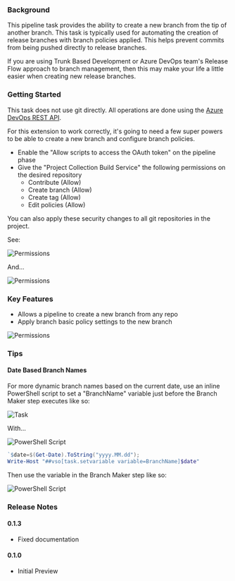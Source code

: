 ### Background

This pipeline task provides the ability to create a new branch from the tip of another branch. This task is typically used for automating the creation of release branches with branch policies applied. This helps prevent commits from being pushed directly to release branches.

If you are using Trunk Based Development or Azure DevOps team's Release Flow approach to branch management, then this may make your life a little easier when creating new release branches.

### Getting Started

This task does not use git directly. All operations are done using the [Azure DevOps REST API](https://docs.microsoft.com/en-us/rest/api/azure/devops/?view=azure-devops-rest-5.0 "Azure DevOps REST API").

For this extension to work correctly, it's going to need a few super powers to be able to create a new branch and configure branch policies.
- Enable the "Allow scripts to access the OAuth token" on the pipeline phase
- Give the "Project Collection Build Service" the following permissions on the desired repository
    - Contribute (Allow)
    - Create branch (Allow)
    - Create tag (Allow)
    - Edit policies (Allow)

You can also apply these security changes to all git repositories in the project.

See:

<img src="https://raw.githubusercontent.com/kerwinc/VSTSTasks/feature/BranchMaker/src/BranchMaker/images/branchMaker_OAuthUserPermissions_AllowOAuthToken.png" alt="Permissions" style=""/>

And...

<img src="https://raw.githubusercontent.com/kerwinc/VSTSTasks/feature/BranchMaker/src/BranchMaker/images/branchMaker_OAuthUserPermissions.png" alt="Permissions" style=""/>

### Key Features

- Allows a pipeline to create a new branch from any repo
- Apply branch basic policy settings to the new branch

<img src="https://raw.githubusercontent.com/kerwinc/VSTSTasks/feature/BranchMaker/src/BranchMaker/images/branchMaker_SetBranchPolicy.png" alt="Permissions" style=""/>

### Tips

#### Date Based Branch Names

For more dynamic branch names based on the current date, use an inline PowerShell script to set a "BranchName" variable just before the Branch Maker step executes like so:

<img src="https://raw.githubusercontent.com/kerwinc/VSTSTasks/feature/BranchMaker/src/BranchMaker/images/branchMaker_Task.png" alt="Task" style=""/>

With...

<img src="https://raw.githubusercontent.com/kerwinc/VSTSTasks/feature/BranchMaker/src/BranchMaker/images/BranchMaker_PowerShell_SetBranchNumber.png" alt="PowerShell Script" style=""/>

```powershell
`$date=$(Get-Date).ToString("yyyy.MM.dd");
Write-Host "##vso[task.setvariable variable=BranchName]$date"
````

Then use the variable in the Branch Maker step like so:

<img src="https://raw.githubusercontent.com/kerwinc/VSTSTasks/master/src/BranchMaker/images/branchMaker_BranchSettings.png" alt="PowerShell Script" style=""/>

### Release Notes

#### 0.1.3

- Fixed documentation

#### 0.1.0

- Initial Preview
